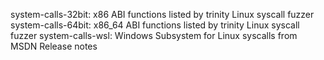 system-calls-32bit: x86 ABI functions listed by trinity Linux syscall fuzzer
system-calls-64bit: x86_64 ABI functions listed by trinity Linux syscall fuzzer
system-calls-wsl: Windows Subsystem for Linux syscalls from MSDN Release notes

